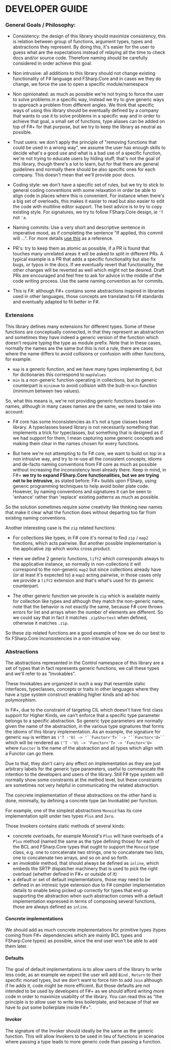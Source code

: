 # DEVELOPER GUIDE

### General Goals / Philosophy:

 - Consistency: the design of this library should maximize consistency, this is relation between group of functions, argument types, types and abstractions they represent. By doing this, it's easier for the user to guess what are the expectations instead of relaying all the time to check docs and/or source code. Therefore naming should be carefully considered in order achieve this goal. 
 - Non intrusive: all additions to this library should not change existing functionality of F# language and FSharp.Core and in cases we they do change, we force the use to open a specific module/namespace 
 - Non opinionated: as much as possible we're not trying to force the user to solve problems in a specific way, instead we try to give generic ways to approach a problem from different angles. We think that specific ways of using this library should be eventually defined by a company that wants to use it to solve problems in a specific way and in order to achieve that goal, a small set of functions, type aliases can be added on top of F#+ for that purpose, but we try to keep the library as neutral as possible.
 - Trust users: we don't apply the principle of "removing functions that could be used in a wrong way", we assume the user has enough skills to decide what's a good use and what is a bad use of a specific function, we're not trying to educate users by hiding stuff, that's not the goal of this library, though there's a lot to learn, but for that there are general guidelines and normally there should be also specific ones for each company. This doesn't mean that we'll provide poor docs.
 - Coding style: we don't have a specific set of rules, but we try to stick to general coding conventions with some relaxation in order be able to align code in places where this is convenient. For instance when there's a big set of overloads, this makes it easier to read but also easier to edit the code with multiline editor support. The best advice is to try to copy existing style. For signatures, we try to follow FSharp.Core design, ie `'T` not `'a`.
 - Naming commits: Use a very short and descriptive sentence in imperative mood, as if completing the sentence "If applied, this commit will ...". For more details [use this](https://cbea.ms/git-commit) as a reference.
 - PR's: try to keep them as atomic as possible, if a PR is found that touches many unrelated areas it will be asked to split in different PRs. A typical example is a PR that adds a specific functionality but also fix bugs, or typos in the docs. If we eventually revert that functionality, the other changes will be reverted as well which might not be desired. Draft PRs are encouraged and feel free to ask for advice in the middle of the code writing process. Use the same naming convention as for commits.
 
 - This is F#: although F#+ contains some abstractions inspired in libraries used in other languages, those concepts are translated to F# standards and eventually adapted to fit better in F#.

### Extensions

This library defines many extensions for different types.
Some of these functions are conceptually connected, in that they represent an abstraction and sometimes they have indeed a generic version of the function which doesn't require typing the type as module prefix.
Note that in these cases, normally the names are the same but this is not a rule, there are cases where the name differs to avoid collisions or confusion with other functions, for example:

 - `map` is a generic function, and we have many types implementing it, but for dictionaries this correspond to `mapValues`
 - `min` is a non-generic function operating in collections, but its generic counterpart is `minimum` to avoid collision with the built-in `min` function (minimum between two values).
 
So, what this means is, we're not providing generic functions based on names, although in many cases names are the same, we need to take into account:
 
 - F# core has some inconsistencies as it's not a type classes based library. A typeclasses based library is not necessarily something that implements a trick for typeclasses, but something that is designed as if we had support for them, I mean capturing some generic concepts and making them clear in the names chosen for every functions.

 - But here we're not attempting to fix F# core, we want to build on top in a non intrusive way, and try to re-use all the consistent concepts, idioms and de-facto naming conventions from F# core as much as possible without increasing the inconsistency level already there. Keep in mind, in F#+ **we try to expand FSharp.Core functionalities, but we are trying not to be intrusive**, as stated before: F#+ builds upon FSharp, using generic programming techniques to help avoid boiler plate code. However, by naming conventions and signatures it can be seen to 'enhance' rather than 'replace' existing patterns as much as possible.

So the solution sometimes require some creativity like thinking new names that make it clear what the function does without departing too far from existing naming conventions. 
 
Another interesting case is the `zip` related functions:

 - For collections like types, in F# core it's normal to find `zip` / `map2` functions, which acts pairwise. But another possible implementation is the applicative zip which works cross product.
 - Here we define 2 generic functions, `lift2` which corresponds always to the applicative instance, so normally in non-collections it will correspond to the non-generic `map2` but since collections already have (or at least it's expected to) a `map2` acting pairwise, in those cases only we provide a `lift2` extension and that's what's used for its generic counterpart.
 
 - The other generic function we provide is `zip` which is available mainly for collection like types and although they match the non-generic name, note that the behavior is not exactly the same, because F# core throws errors for list and arrays when the number of elements are different. So we could say that in fact it matches `.zipShortest` when defined, otherwise it matches `.zip`.

So these zip related functions are a good example of how we do our best to fix FSharp.Core inconsistencies in a non-intrusive way.


### Abstractions

The abstractions represented in the Control namespace of this library are a set of types that in fact represents generic functions, we call these types and we'll refer to as "Invokables".

These Invokables are organized in such a way that resemble static interfaces, typeclasses, concepts or traits in other languages where they have a type system construct enabling higher kinds and ad-hoc polymorphism.

In F#+, due to the constraint of targeting CIL which doesn't have first class support for Higher Kinds, we can't enforce that a specific type parameter belongs to a specific abstraction. So generic type parameters are normally given the name of the abstraction, in the various type signatures that forms the idioms of this library implementation. As an example, the signature for generic `map` is written as `('T -'U) -> '``Functor<'T>``-> '``Functor<'U>`` ` which will be rendered as `('T -'U) -> 'Functor<'T> -> 'Functor<'U>`  where `Functor` is the name of the abstraction and all types which align with a Functor can go there.

Due to that, they don't carry any effect on implementation as they are just arbitrary labels for the generic type parameters, useful to communicate the intention to the developers and users of the library. Still F# type system will normally show some constraints at the method level, but these constraints are sometimes not very helpful in communicating the related abstraction.

The concrete implementation of these abstractions on the other hand is done, minimally, by defining a concrete type (an Invokable) per function.

For example, one of the simplest abstractions `Monoid` has its core implementation split under two types `Plus` and `Zero`.

Those Invokers contains static methods of several kinds:

* concrete overloads, for example Monoid's `Plus` will have overloads of a `Plus` method (named the same as the type defining those) for each of the BCL and FSharp.Core types that ought to support the `Monoid` type class, e.g. one to concatenate two strings, one to concatenate two lists, one to concatenate two arrays, and so on and so forth.
* an _invokable_ method, that should always be defined as `inline`, which embeds the SRTP dispatcher machinery that is used to pick the right overload (whether defined in F#+ or outside of it)
* a default or set of default implementations, those may need to be defined in an intrinsic type extension due to F# compiler implementation details to enable being picked up correctly for types that end up supporting the abstraction when such abstraction comes with a default implementation expressed in terms of composing several functions, those are always defined as `inline`.



#### Concrete implementations

We should add as much concrete implementations for primitive types (types coming from F#+ dependencies which are mainly BCL types and FSharp.Core types) as possible, since the end user won't be able to add them later.

#### Defaults

The goal of default implementations is to allow users of the library to write less code, as an example we expect the user will add `Bind` , `Return`  to their specific monad types, but we don't want to force him to add `Join` although if he adds it, code might be more efficient.
But those defaults are not intended to be used by developers of F#+ as we should afford writing more code in order to maximize usability of the library. You can read this as "the principle is to allow user to write less boilerplate, and because of that we have to put some boilerplate inside F#+".

#### Invoker

The signature of the Invoker should ideally be the same as the generic function. This will allow Invokers to be used in lieu of functions in scenarios where passing a type leads to more generic code than passing a function.

